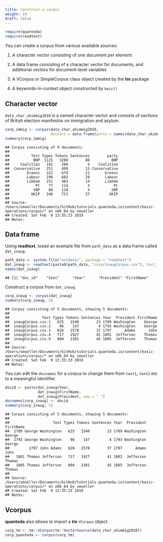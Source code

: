 ```yaml
---
title: Construct a corpus
weight: 10
draft: false
---
```



```r
require(quanteda)
require(readtext)
```

You can create a corpus from various available sources:

1. A character vector consisting of one document per element

2. A data frame consisting of a character vector for documents, and additional vectors for document-level variables

3. A VCorpus or SimpleCorpus class object created by the **tm** package 

4. A keywords-in-context object constructed by `kwic()`


## Character vector

`data_char_ukimmig2010` is a named character vector and consists of sections of British election manifestos on immigration and asylum.


```r
corp_immig <- corpus(data_char_ukimmig2010, 
                     docvars = data.frame(party = names(data_char_ukimmig2010)))
summary(corp_immig)
```

```
## Corpus consisting of 9 documents:
## 
##          Text Types Tokens Sentences        party
##           BNP  1125   3280        88          BNP
##     Coalition   142    260         4    Coalition
##  Conservative   251    499        15 Conservative
##        Greens   322    679        21       Greens
##        Labour   298    683        29       Labour
##        LibDem   251    483        14       LibDem
##            PC    77    114         5           PC
##           SNP    88    134         4          SNP
##          UKIP   346    723        27         UKIP
## 
## Source: /Users/smueller/Documents/GitHub/tutorials.quanteda.io/content/basic-operations/corpus/* on x86_64 by smueller
## Created: Sat Feb  9 13:35:33 2019
## Notes:
```


## Data frame

Using **readtext**, loead an example file from `path_data` as a data frame called `dat_inaug`.


```r
path_data <- system.file("extdata/", package = "readtext")
dat_inaug <- readtext(paste0(path_data, "/csv/inaugCorpus.csv"), text_field = "texts")
names(dat_inaug)
```

```
## [1] "doc_id"    "text"      "Year"      "President" "FirstName"
```

Construct a corpus from `dat_inaug`.


```r
corp_inaug <- corpus(dat_inaug)
summary(corp_inaug, 5)
```

```
## Corpus consisting of 5 documents, showing 5 documents:
## 
##               Text Types Tokens Sentences Year  President FirstName
##  inaugCorpus.csv.1   625   1540        23 1789 Washington    George
##  inaugCorpus.csv.2    96    147         4 1793 Washington    George
##  inaugCorpus.csv.3   826   2578        37 1797      Adams      John
##  inaugCorpus.csv.4   717   1927        41 1801  Jefferson    Thomas
##  inaugCorpus.csv.5   804   2381        45 1805  Jefferson    Thomas
## 
## Source: /Users/smueller/Documents/GitHub/tutorials.quanteda.io/content/basic-operations/corpus/* on x86_64 by smueller
## Created: Sat Feb  9 13:35:33 2019
## Notes:
```

You can edit the `docnames` for a corpus to change them from `text1`, `text2` etc to a meaningful identifier. 


```r
docid <- paste(dat_inaug$Year, 
               dat_inaug$FirstName, 
               dat_inaug$President, sep = " ")
docnames(corp_inaug) <- docid
summary(corp_inaug, 5)
```

```
## Corpus consisting of 5 documents, showing 5 documents:
## 
##                    Text Types Tokens Sentences Year  President FirstName
##  1789 George Washington   625   1540        23 1789 Washington    George
##  1793 George Washington    96    147         4 1793 Washington    George
##         1797 John Adams   826   2578        37 1797      Adams      John
##   1801 Thomas Jefferson   717   1927        41 1801  Jefferson    Thomas
##   1805 Thomas Jefferson   804   2381        45 1805  Jefferson    Thomas
## 
## Source: /Users/smueller/Documents/GitHub/tutorials.quanteda.io/content/basic-operations/corpus/* on x86_64 by smueller
## Created: Sat Feb  9 13:35:33 2019
## Notes:
```

## Vcorpus

**quanteda** also allows to import a **tm** `VCorpus` object.


```r
corp_tm <- tm::VCorpus(tm::VectorSource(data_char_ukimmig2010))
corp_quanteda <- corpus(corp_tm)
```
